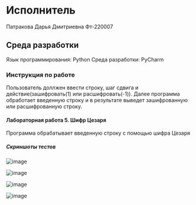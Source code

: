 # Исполнитель
Патракова Дарья Дмитриевна
Фт-220007
## Среда разработки
Язык программирования: Python 
Среда разработки: PyCharm
### Инструкция по работе
Пользователь доллжен ввести строку, шаг сдвига и действие(зашифровать(1) или расшифровать(-1)). Далее программа обработает введенную строку и в результате выведет зашифрованную или расшифрованную строку.
#### Лабораторная работа 5. Шифр Цезаря
Программа обрабатывает введенную строку с помощью шифра Цезаря
##### Скриншоты тестов

![image](https://github.com/dashenyka/laba/assets/146252024/74a0640f-afc9-486f-b417-ea4337e54a48)

![image](https://github.com/dashenyka/laba/assets/146252024/b5ab107e-782e-4073-a1b3-cdf183d23a0e)

![image](https://github.com/dashenyka/laba/assets/146252024/6402b298-238d-4914-8b75-a58cca2aeb6f)

![image](https://github.com/dashenyka/laba/assets/146252024/496aeb2f-3ef5-46d9-8711-94c36d564981)






